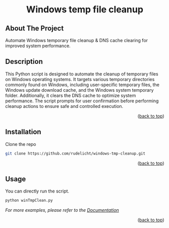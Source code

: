 <a name="readme-top"></a>

<br />
<div align="center">

<h1 align="center">Windows temp file cleanup</h3>

</div>




<!-- ABOUT THE PROJECT -->
## About The Project

Automate Windows temporary file cleanup & DNS cache clearing for improved system performance.

## Description
This Python script is designed to automate the cleanup of temporary files on Windows operating systems. It targets various temporary directories commonly found on Windows, including user-specific temporary files, the Windows update download cache, and the Windows system temporary folder. Additionally, it clears the DNS cache to optimize system performance. The script prompts for user confirmation before performing cleanup actions to ensure safe and controlled execution.

<p align="right">(<a href="#readme-top">back to top</a>)</p>


## Installation

 Clone the repo
   ```sh
   git clone https://github.com/rudelicht/windows-tmp-cleanup.git
   ```

<p align="right">(<a href="#readme-top">back to top</a>)</p>



<!-- USAGE EXAMPLES -->
## Usage
You can directly run the script.
```py
python winTmpClean.py
```

_For more examples, please refer to the [Documentation](https://example.com)_

<p align="right">(<a href="#readme-top">back to top</a>)</p>




